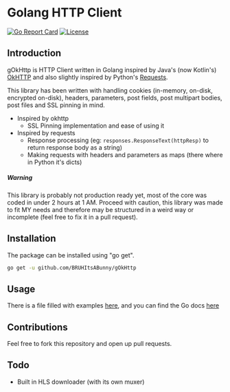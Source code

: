 # Golang HTTP Client

[![Go Report Card](https://goreportcard.com/badge/BRUHItsABunny/gOkHttp)](https://goreportcard.com/report/BRUHItsABunny/gOkHttp)
[![License](http://img.shields.io/badge/license-mit-blue.svg?style=flat-square)](https://raw.githubusercontent.com/BRUHItsABunny/gOkHttp/master/LICENSE)

## Introduction

gOkHttp is HTTP Client written in Golang inspired by Java's (now Kotlin's) [OkHTTP](https://github.com/square/okhttp) and also slightly inspired by Python's [Requests](https://github.com/kennethreitz/requests). 

This library has been written with handling cookies (in-memory, on-disk, encrypted on-disk), headers, parameters, post fields, post multipart bodies, post files and SSL pinning in mind.

* Inspired by okhttp
    * SSL Pinning implementation and ease of using it
* Inspired by requests
    * Response processing (eg: `responses.ResponseText(httpResp)` to return response body as a string)
    * Making requests with headers and parameters as maps (there where in Python it's dicts)

##### Warning

This library is probably not production ready yet, most of the core was coded in under 2 hours at 1 AM. Proceed with caution, this library was made to fit MY needs and therefore may be structured in a weird way or incomplete (feel free to fix it in a pull request).

## Installation

The package can be installed using "go get".

```bash
go get -u github.com/BRUHItsABunny/gOkHttp
```

## Usage

There is a file filled with examples [here](https://github.com/BRUHItsABunny/gOkHttp/blob/master/lib_test.go), and you can find the Go docs [here](https://pkg.go.dev/github.com/BRUHItsABunny/gOkHttp)

## Contributions

Feel free to fork this repository and open up pull requests.

## Todo

* Built in HLS downloader (with its own muxer)
